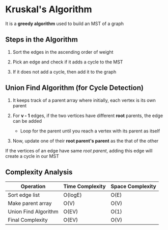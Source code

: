 # Kruskal's Algorithm

It is a **greedy algorithm** used to build an MST of a graph

## Steps in the Algorithm

1. Sort the edges in the ascending order of weight

2. Pick an edge and check if it adds a cycle to the MST

3. If it does not add a cycle, then add it to the graph

## Union Find Algorithm (for Cycle Detection)

1. It keeps track of a parent array where initially, each vertex is its own parent

2. For **v - 1** edges, if the two vertices have different **root** parents, the
edge can be added
    - Loop for the parent until you reach a vertex with its parent as itself

3. Now, update one of their **root parent's parent** as the that of the other

If the vertices of an edge have same *root parent*, adding this edge will create
a cycle in our MST

## Complexity Analysis

|Operation           |Time Complexity|Space Complexity|
|--------------------|---------------|----------------|
|Sort edge list      |        O(logE)|            O(E)|
|Make parent array   |           O(V)|            O(V)|
|Union Find Algorithm|          O(EV)|            O(1)|
|Final Complexity    |          O(EV)|            O(V)|

